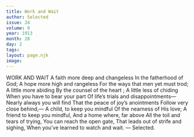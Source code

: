 ```yaml
---
title: Work and Wait
author: Selected
issue: 24
volume: 9
year: 1913
month: 28
day: 2
tags:
layout: page.njk
image:
---
```

WORK AND WAIT    A faith more deep and changeless In the fatherhood of God; A hope more high and rangeless For the ways that men yet must trod; A little more abiding By the counsel of the heart ; A little less of chiding When you have to bear your part Of life’s trials and disappointments— Nearly always you will find That the peace of joy’s anointments Follow very close behind,— A child, to keep you mindful Of the nearness of His love; A friend to keep you mindful, And a home where, far above All the toil and tears of trying, You can reach the open gate, That leads out of strife and sighing, When you’ve learned to watch and wait. — Selected. 




